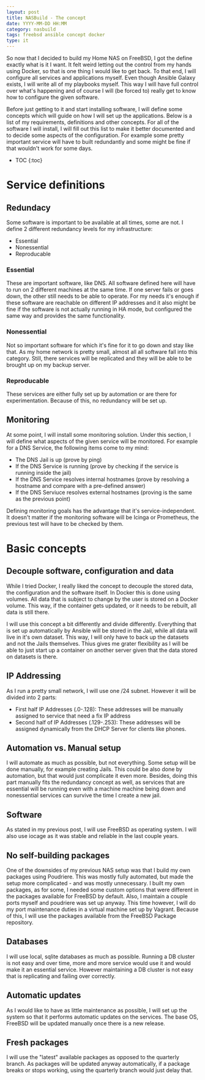 ```yaml
---
layout:	post
title: NASBuild - The concept
date: YYYY-MM-DD HH:MM
category: nasbuild
tags: freebsd ansible concept docker
type: it
---
```


So now that I decided to build my Home NAS on FreeBSD, I got the define exactly what is it I want. It felt weird letting out the control from my hands using Docker, so that is one thing I would like to get back. To that end, I will configure all services and applications myself. Even though Ansible Galaxy exists, I will write all of my playbooks myself. This way I will have full control over what's happening and of course I will (be forced to) really get to know how to configure the given software.

Before just getting to it and start installing software, I will define some concepts which will guide on how I will set up the applications. Below is a list of my requirements, definitions and other concepts. For all of the software I will install, I will fill out this list to make it better documented and to decide some aspects of the configuration. For example some pretty important service will have to built redundantly and some might be fine if that wouldn't work for some days.

* TOC
{:toc}

# Service definitions

## Redundacy
Some software is important to be available at all times, some are not. I define 2 different redundancy levels for my infrastructure:
* Essential
* Nonessential
* Reproducable

### Essential
These are important software, like DNS. All software defined here will have to run on 2 different machines at the same time. If one server fails or goes down, the other still needs to be able to operate. For my needs it's enough if these software are reachable on different IP addresses and it also might be fine if the software is not actually running in HA mode, but configured the same way and provides the same functionality.

### Nonessential
Not so important software for which it's fine for it to go down and stay like that. As my home network is pretty small, almost all all software fall into this category. Still, there services will be replicated and they will be able to be brought up on my backup server.

### Reproducable
These services are either fully set up by automation or are there for experimentation. Because of this, no redundancy will be set up.

## Monitoring
At some point, I will install some monitoring solution. Under this section, I will define what aspects of the given service will be monitored. For example for a DNS Service, the following items come to my mind:
* The DNS Jail is up (prove by ping)
* If the DNS Service is running (prove by checking if the service is running inside the jail)
* If the DNS Service resolves internal hostnames (prove by resolving a hostname and compare with a pre-defined answer)
* If the DNS Serviuce resolves external hostnames (proving is the same as the previous point)

Defining monitoring goals has the advantage that it's service-independent. It doesn't matter if the monitoring software will be Icinga or Prometheus, the previous test will have to be checked by them.

# Basic concepts

## Decouple software, configuration and data
While I tried Docker, I really liked the concept to decouple the stored data, the configuration and the software itself. In Docker this is done using volumes. All data that is subject to change by the user is stored on a Docker volume. This way, if the container gets updated, or it needs to be rebuilt, all data is still there.

I will use this concept a bit differently and divide differently. Everything that is set up automatically by Ansible will be stored in the Jail, while all data will live in it's own dataset. This way, I will only have to back up the datasets and not the Jails themselves. Thius gives me grater flexibility as I will be able to just start up a container on another server given that the data stored on datasets is there.

## IP Addressing
As I run a pretty small network, I will use one /24 subnet. However it will be divided into 2 parts:
- First half IP Addresses (.0-.128): These addresses will be manually assigned to service that need a fix IP address
- Second half of IP Addresses (.129-.253): These addresses will be assigned dynamically from the DHCP Server for clients like phones.

## Automation vs. Manual setup
I will automate as much as possible, but not everything. Some setup will be done manually, for example creating Jails. This could be also done by automation, but that would just complicate it even more. Besides, doing this part manually fits the redundancy concept as well, as services that are essential will be running even with a machine machine being down and nonessential services can survive the time I create a new jail.

## Software
As stated in my previous post, I will use FreeBSD as operating system. I will also use iocage as it was stable and reliable in the last couple years.

## No self-building packages
One of the downsides of my previous NAS setup was that I build my own packages using Poudriere. This was mostly fully automated, but made the setup more complicated - and was mostly unnecessary. I built my own packages, as for some, I needed some custom options that were different in the packages available for FreeBSD by default. Also, I maintain a couple ports myself and poudriere was set up anyway. This time however, I will do my port maintenance duties in a virtual machine set up by Vagrant. Because of this, I will use the packages available from the FreeBSD Package repository.

## Databases
I will use local, sqlite databases as much as possible. Running a DB cluster is not easy and over time, more and more service would use it and would make it an essential service. However maintaining a DB cluster is not easy that is replicating and failing over correctly.

## Automatic updates
As I would like to have as little maintenance as possible, I will set up the system so that it performs automatic updates on the services. The base OS, FreeBSD will be updated manually once there is a new release.

## Fresh packages
I will use the "latest" available packages as opposed to the quarterly branch. As packages will be updated anyway automatically, if a package breaks or stops working, using the quarterly branch would just delay that.
